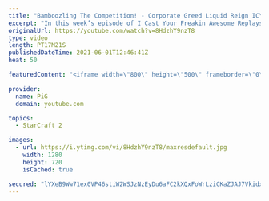```yaml
---
title: "Bamboozling The Competition! - Corporate Greed Liquid Reign ICYFAR G3"
excerpt: "In this week’s episode of I Cast Your Freakin Awesome Replays (ICYFAR) players sent in their replays that had at least 100 workers at one point during the game!  CURRENT LIQUID REIGN ICYFAR CHALLENGE:“Extremely Inefficient Weapon” - Beat your opponent in the least efficient way possible! During Liquid"
originalUrl: https://youtube.com/watch?v=8HdzhY9nzT8
type: video
length: PT17M21S
publishedDateTime: 2021-06-01T12:46:41Z
heat: 50

featuredContent: "<iframe width=\"800\" height=\"500\" frameborder=\"0\" src=\"https://www.youtube.com/embed/8HdzhY9nzT8\" allow=\"accelerometer; autoplay; encrypted-media; gyroscope; picture-in-picture\" allowfullscreen></iframe>"

provider:
  name: PiG
  domain: youtube.com

topics:
  - StarCraft 2

images:
  - url: https://i.ytimg.com/vi/8HdzhY9nzT8/maxresdefault.jpg
    width: 1280
    height: 720
    isCached: true

secured: "lYXeB9Ww71ex0VP46stiW2WSJzNzEyDu6aFC2kXQxFoWrLziCKaZJAJ7Vkidxl3lcWt9HxRdv9KUxUGmyOehPzAtbnVSLYRcZSMfQ/sNCFgxJHXtme659qHkpnY/qe2xT7kaNTEKd35fNx9u8A4VNf7HMi21vDxF7IxSevj20X6cxsltWClUtsm1SCZ5rEErqGM+VFydx9BWNYOzm3w4aGNxY1LUac0BZqognzHgbWnmgryTsN48+v4TQfUBES+byaSpCzay5yF6Uy+kM8AhBNCd54tUppzopiteCmkERYliy5MfIs6EYiDBfy+i5lH4ydSx5HJQNqOSwiGDMXhWP4BSnjm/RkzIUNOIt/kot66Il0qlibEF+Dnj01YxJl+8rsWxjmgPJ+ueeSRZZ6Co2WRyaLR70gCFEhLydKkcDWk=;KgB0MAgMLN6xPTr+oeP7Tg=="
---
```



